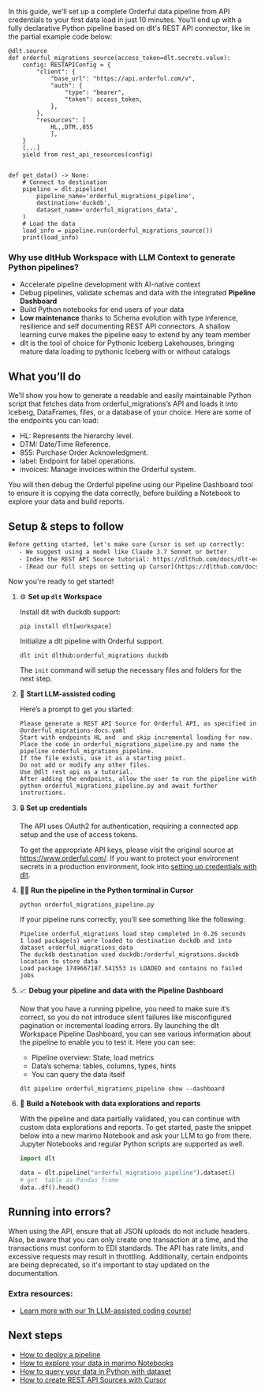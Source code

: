 In this guide, we'll set up a complete Orderful data pipeline from API credentials to your first data load in just 10 minutes. You'll end up with a fully declarative Python pipeline based on dlt's REST API connector, like in the partial example code below:

```python-outcome
@dlt.source
def orderful_migrations_source(access_token=dlt.secrets.value):
    config: RESTAPIConfig = {
        "client": {
            "base_url": "https://api.orderful.com/v",
            "auth": {
                "type": "bearer",
                "token": access_token,
            },
        },
        "resources": [
            HL,,DTM,,855
            ],
    }
    [...]
    yield from rest_api_resources(config)


def get_data() -> None:
    # Connect to destination
    pipeline = dlt.pipeline(
        pipeline_name='orderful_migrations_pipeline',
        destination='duckdb',
        dataset_name='orderful_migrations_data', 
    )
    # Load the data
    load_info = pipeline.run(orderful_migrations_source())
    print(load_info) 
```

### Why use dltHub Workspace with LLM Context to generate Python pipelines?

- Accelerate pipeline development with AI-native context
- Debug pipelines, validate schemas and data with the integrated **Pipeline Dashboard**
- Build Python notebooks for end users of your data
- **Low maintenance** thanks to Schema evolution with type inference, resilience and self documenting REST API connectors. A shallow learning curve makes the pipeline easy to extend by any team member
- dlt is the tool of choice for Pythonic Iceberg Lakehouses, bringing mature data loading to pythonic Iceberg with or without catalogs

## What you’ll do

We’ll show you how to generate a readable and easily maintainable Python script that fetches data from orderful_migrations’s API and loads it into Iceberg, DataFrames, files, or a database of your choice. Here are some of the endpoints you can load:

- HL: Represents the hierarchy level.
- DTM: Date/Time Reference.
- 855: Purchase Order Acknowledgment.
- label: Endpoint for label operations.
- invoices: Manage invoices within the Orderful system.

You will then debug the Orderful pipeline using our Pipeline Dashboard tool to ensure it is copying the data correctly, before building a Notebook to explore your data and build reports.

## Setup & steps to follow

```default
Before getting started, let's make sure Cursor is set up correctly:
   - We suggest using a model like Claude 3.7 Sonnet or better
   - Index the REST API Source tutorial: https://dlthub.com/docs/dlt-ecosystem/verified-sources/rest_api/ and add it to context as **@dlt rest api**
   - [Read our full steps on setting up Cursor](https://dlthub.com/docs/dlt-ecosystem/llm-tooling/cursor-restapi#23-configuring-cursor-with-documentation)
```

Now you're ready to get started!

1. ⚙️ **Set up `dlt` Workspace**
    
    Install dlt with duckdb support:
    ```shell
    pip install dlt[workspace]
    ```

    Initialize a dlt pipeline with Orderful support.
    ```shell
    dlt init dlthub:orderful_migrations duckdb
    ```

    The `init` command will setup the necessary files and folders for the next step.
    
2. 🤠 **Start LLM-assisted coding**
    
    Here’s a prompt to get you started:
    
    ```prompt
    Please generate a REST API Source for Orderful API, as specified in @orderful_migrations-docs.yaml 
    Start with endpoints HL and  and skip incremental loading for now. 
    Place the code in orderful_migrations_pipeline.py and name the pipeline orderful_migrations_pipeline. 
    If the file exists, use it as a starting point. 
    Do not add or modify any other files. 
    Use @dlt rest api as a tutorial. 
    After adding the endpoints, allow the user to run the pipeline with python orderful_migrations_pipeline.py and await further instructions.
    ```

    
3. 🔒 **Set up credentials** 
    
    The API uses OAuth2 for authentication, requiring a connected app setup and the use of access tokens.
    
    To get the appropriate API keys, please visit the original source at https://www.orderful.com/.
    If you want to protect your environment secrets in a production environment, look into [setting up credentials with dlt](https://dlthub.com/docs/walkthroughs/add_credentials).
    
4. 🏃‍♀️ **Run the pipeline in the Python terminal in Cursor**
    
    ```shell
    python orderful_migrations_pipeline.py
    ```
    
    If your pipeline runs correctly, you’ll see something like the following:
    
    ```shell
    Pipeline orderful_migrations load step completed in 0.26 seconds
    1 load package(s) were loaded to destination duckdb and into dataset orderful_migrations_data
    The duckdb destination used duckdb:/orderful_migrations.duckdb location to store data
    Load package 1749667187.541553 is LOADED and contains no failed jobs
    ```
    
5. 📈 **Debug your pipeline and data with the Pipeline Dashboard**

    Now that you have a running pipeline, you need to make sure it’s correct, so you do not introduce silent failures like misconfigured pagination or incremental loading errors. By launching the dlt Workspace Pipeline Dashboard, you can see various information about the pipeline to enable you to test it. Here you can see:
    - Pipeline overview: State, load metrics
    - Data’s schema: tables, columns, types, hints
    - You can query the data itself
    
    ```shell
    dlt pipeline orderful_migrations_pipeline show --dashboard
    ```
    
6. 🐍 **Build a Notebook with data explorations and reports**

    With the pipeline and data partially validated, you can continue with custom data explorations and reports. To get started, paste the snippet below into a new marimo Notebook and ask your LLM to go from there. Jupyter Notebooks and regular Python scripts are supported as well.

    
    ```python
    import dlt

   data = dlt.pipeline("orderful_migrations_pipeline").dataset()
   # get  table as Pandas frame
   data..df().head()
    ```

## Running into errors?

When using the API, ensure that all JSON uploads do not include headers. Also, be aware that you can only create one transaction at a time, and the transactions must conform to EDI standards. The API has rate limits, and excessive requests may result in throttling. Additionally, certain endpoints are being deprecated, so it's important to stay updated on the documentation.

### Extra resources:

- [Learn more with our 1h LLM-assisted coding course!](https://www.youtube.com/watch?v=GGid70rnJuM)

## Next steps

- [How to deploy a pipeline](https://dlthub.com/docs/walkthroughs/deploy-a-pipeline)
- [How to explore your data in marimo Notebooks](https://dlthub.com/docs/general-usage/dataset-access/marimo)
- [How to query your data in Python with dataset](https://dlthub.com/docs/general-usage/dataset-access/dataset)
- [How to create REST API Sources with Cursor](https://dlthub.com/docs/dlt-ecosystem/llm-tooling/cursor-restapi)
